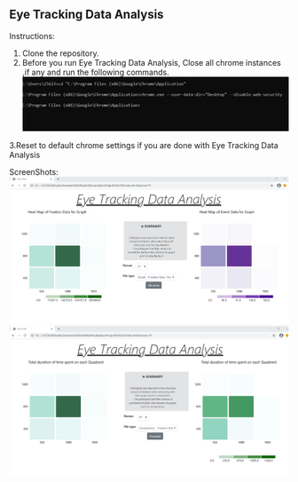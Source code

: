 ## Eye Tracking Data Analysis

Instructions: 

1. Clone the repository.
2. Before you run Eye Tracking Data Analysis, Close all chrome instances ,if any and run the following commands.
![Enable CORS](EnableCors.jpeg)
    
3.Reset to default chrome settings if you are done with  Eye Tracking Data Analysis


ScreenShots:
![HeatMaps](Normal.png)
![Compare Graphs](compare.png)

